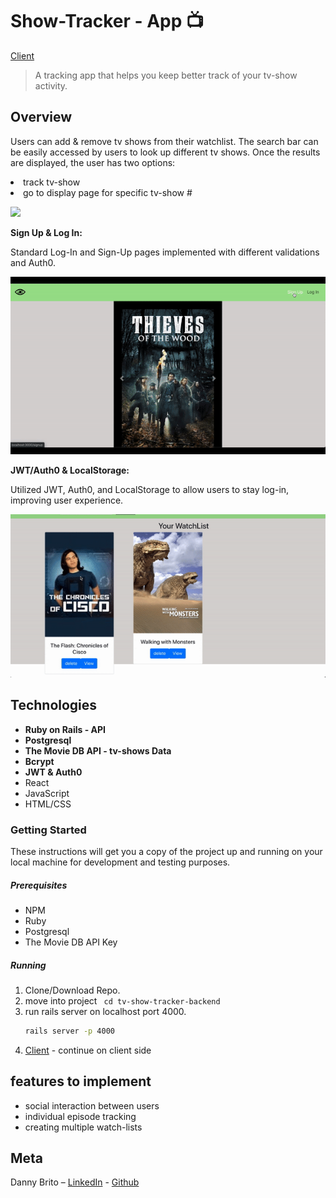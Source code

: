 # Show-Tracker - App 📺

[Client](https://github.com/DannyBrito/show-tracker-client)

> A tracking app that helps you keep better track of your tv-show activity. 


## Overview

Users can add & remove tv shows from their watchlist.
The search bar can be easily accessed by users to look up different tv shows. Once the results are displayed, the user has two options:

<li/>track tv-show
<li/>go to display page for specific tv-show
#

![](./docs/overview.gif)

<b>Sign Up & Log In:</b>

Standard Log-In and Sign-Up pages implemented with different validations and Auth0.

![](./docs/logsignup.gif)


<b>JWT/Auth0 & LocalStorage:</b>

Utilized JWT, Auth0, and LocalStorage to allow users to stay log-in, improving user experience.

![](./docs/localstorage.gif)

## Technologies
<ul>
<li /><b>Ruby on Rails - API</b>
<li /><b>Postgresql</b>
<li /><b>The Movie DB API - tv-shows Data</b>
<li /><b>Bcrypt</b>
<li /><b>JWT & Auth0</b>
<li />React
<li />JavaScript
<li />HTML/CSS
</ul>


### Getting Started
These instructions will get you a copy of the project up and running on your local machine for development and testing purposes.
##### Prerequisites
<ul>
<li /> NPM
<li /> Ruby
<li /> Postgresql
<li /> The Movie DB API Key
</ul> 

##### Running


1. Clone/Download Repo.
2. move into project ``` cd tv-show-tracker-backend```
3. run rails server on localhost port 4000.
    ```sh 
    rails server -p 4000
    ```
4. [Client](https://github.com/DannyBrito/show-tracker-client) - continue on client side

## features to implement 

<ul>
<li />social interaction between users
<li />individual episode tracking
<li />creating multiple watch-lists
</ul>

## Meta

Danny Brito – [LinkedIn](https://www.linkedin.com/in/dannybrito) - [Github](https://github.com/DannyBrito)
